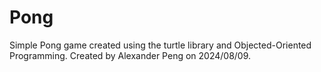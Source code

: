 # Pong

Simple Pong game created using the turtle library and Objected-Oriented Programming. Created by Alexander Peng on 
2024/08/09.